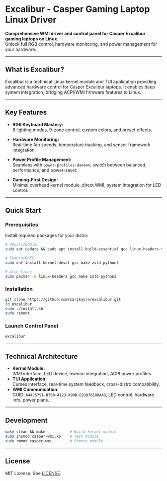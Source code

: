 # Excalibur - Casper Gaming Laptop Linux Driver

**Comprehensive WMI driver and control panel for Casper Excalibur gaming laptops on Linux.**  
Unlock full RGB control, hardware monitoring, and power management for your hardware.

---

## What is Excalibur?
Excalibur is a technical Linux kernel module and TUI application providing advanced hardware control for Casper Excalibur laptops. It enables deep system integration, bridging ACPI/WMI firmware features to Linux.

---

## Key Features

- **RGB Keyboard Mastery:**  
  8 lighting modes, 9-zone control, custom colors, and preset effects.

- **Hardware Monitoring:**  
  Real-time fan speeds, temperature tracking, and sensor framework integration.

- **Power Profile Management:**  
  Seamless with `power-profiles-daemon`, switch between balanced, performance, and power-saver.

- **Gaming-First Design:**  
  Minimal overhead kernel module, direct WMI, system integration for LED control.

---

## Quick Start

### Prerequisites
Install required packages for your distro:
```bash
# Ubuntu/Debian
sudo apt update && sudo apt install build-essential gcc linux-headers-$(uname -r) zstd python3

# Fedora/RHEL
sudo dnf install kernel-devel gcc make zstd python3

# Arch Linux
sudo pacman -S linux-headers gcc make zstd python3
```

### Installation
```bash
git clone https://github.com/sarikayra/excalibur.git
cd excalibur
sudo ./install.sh
sudo reboot
```

### Launch Control Panel
```bash
excalibur
```

---

## Technical Architecture

- **Kernel Module:**  
  WMI interface, LED device, hwmon integration, ACPI power profiles.
- **TUI Application:**  
  Curses interface, real-time system feedback, cross-distro compatibility.
- **WMI Communication:**  
  GUID: `644C5791-B7B0-4123-A90B-E93876E0DAAD`, LED control, hardware info, power plans.

---

## Development

```bash
make clean && make           # Build kernel module
sudo insmod casper-wmi.ko    # Test module
sudo rmmod casper-wmi        # Remove module
```

---

## License

MIT License. See [LICENSE](LICENSE).
